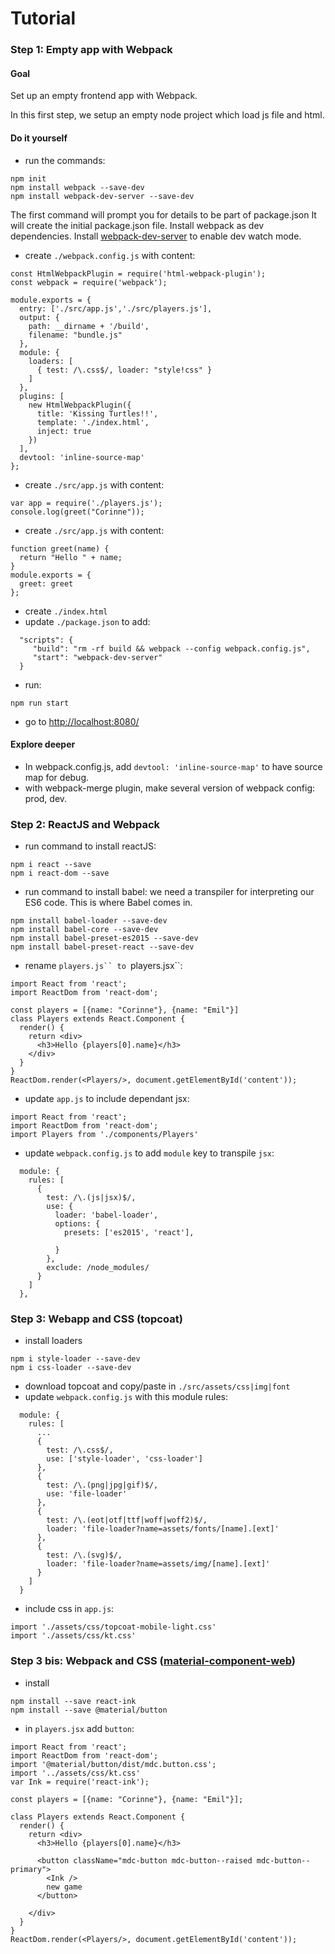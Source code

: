 # Tutorial

### Step 1: Empty app with Webpack
#### Goal
Set up an empty frontend app with Webpack.

In this first step, we setup an empty node project which load js file and html.
#### Do it yourself
* run the commands:
```
npm init
npm install webpack --save-dev
npm install webpack-dev-server --save-dev
```
The first command will prompt you for details to be part of package.json
It will create the initial package.json file.
Install webpack as dev dependencies.
Install [webpack-dev-server]() to enable dev watch mode.
* create `./webpack.config.js` with content:
```
const HtmlWebpackPlugin = require('html-webpack-plugin');
const webpack = require('webpack');

module.exports = {
  entry: ['./src/app.js','./src/players.js'],
  output: {
    path: __dirname + '/build',
    filename: "bundle.js"
  },
  module: {
    loaders: [
      { test: /\.css$/, loader: "style!css" }
    ]
  },
  plugins: [
    new HtmlWebpackPlugin({
      title: 'Kissing Turtles!!',
      template: './index.html',
      inject: true
    })
  ],
  devtool: 'inline-source-map'
};
```
* create `./src/app.js` with content:
```
var app = require('./players.js');
console.log(greet("Corinne"));
```
* create `./src/app.js` with content:
```
function greet(name) {
  return "Hello " + name;
}
module.exports = {
  greet: greet
};
```
* create `./index.html`
* update `./package.json` to add:
```
  "scripts": {
     "build": "rm -rf build && webpack --config webpack.config.js",
     "start": "webpack-dev-server"
  }
```
* run:
```
npm run start
```
* go to [http://localhost:8080/](http://localhost:8080/)

#### Explore deeper
* In webpack.config.js, add `devtool: 'inline-source-map'` to have source map for debug.
* with webpack-merge plugin, make several version of webpack config: prod, dev.

### Step 2: ReactJS and Webpack
* run command to install reactJS:
```
npm i react --save
npm i react-dom --save
```
* run command to install babel:
we need a transpiler for interpreting our ES6 code. This is where Babel comes in.
```
npm install babel-loader --save-dev
npm install babel-core --save-dev
npm install babel-preset-es2015 --save-dev
npm install babel-preset-react --save-dev
```
* rename `players.js`` to `players.jsx``:
```
import React from 'react';
import ReactDom from 'react-dom';

const players = [{name: "Corinne"}, {name: "Emil"}]
class Players extends React.Component {
  render() {
    return <div>
      <h3>Hello {players[0].name}</h3>
    </div>
  }
}
ReactDom.render(<Players/>, document.getElementById('content'));
```
* update `app.js` to include dependant jsx:
```
import React from 'react';
import ReactDom from 'react-dom';
import Players from './components/Players'
```
* update `webpack.config.js` to add `module` key to transpile `jsx`:
```
  module: {
    rules: [
      {
        test: /\.(js|jsx)$/,
        use: {
          loader: 'babel-loader',
          options: {
            presets: ['es2015', 'react'],

          }
        },
        exclude: /node_modules/
      }
    ]
  },

```
### Step 3: Webapp and CSS (topcoat)
* install loaders
```
npm i style-loader --save-dev
npm i css-loader --save-dev
```
* download topcoat and copy/paste in `./src/assets/css|img|font`
* update `webpack.config.js` with this module rules:
```
  module: {
    rules: [
      ...
      {
        test: /\.css$/,
        use: ['style-loader', 'css-loader']
      },
      {
        test: /\.(png|jpg|gif)$/,
        use: 'file-loader'
      },
      {
        test: /\.(eot|otf|ttf|woff|woff2)$/,
        loader: 'file-loader?name=assets/fonts/[name].[ext]'
      },
      {
        test: /\.(svg)$/,
        loader: 'file-loader?name=assets/img/[name].[ext]'
      }
    ]
  }
```
* include css in `app.js`:
```
import './assets/css/topcoat-mobile-light.css'
import './assets/css/kt.css'
```
### Step 3 bis: Webpack and CSS ([material-component-web](https://github.com/material-components/material-components-web))
* install []()
```
npm install --save react-ink
npm install --save @material/button
```
* in `players.jsx` add `button`:
```
import React from 'react';
import ReactDom from 'react-dom';
import '@material/button/dist/mdc.button.css';
import '../assets/css/kt.css'
var Ink = require('react-ink');

const players = [{name: "Corinne"}, {name: "Emil"}];

class Players extends React.Component {
  render() {
    return <div>
      <h3>Hello {players[0].name}</h3>

      <button className="mdc-button mdc-button--raised mdc-button--primary">
        <Ink />
        new game
      </button>

    </div>
  }
}
ReactDom.render(<Players/>, document.getElementById('content'));
```